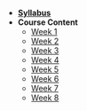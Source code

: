 - **[Syllabus](README.md)**
- **Course Content**
  - [Week 1](Lessons/Lesson1.md)
  - [Week 2](Lessons/Lesson2.md)
  - [Week 3](Lessons/Lesson3.md)
  - [Week 4](Lessons/Lesson4.md)
  - [Week 5](Lessons/Lesson5.md)
  - [Week 6](Lessons/Lesson6.md)
  - [Week 7](Lessons/Lesson7.md)
  - [Week 8](Lessons/Lesson8.md)
<!--   - [Lesson 9](Lessons/Lesson1.md)
  - [Lesson 10](Lessons/Lesson1.md)
  - [Lesson 11](Lessons/Lesson1.md)
  - [Lesson 12](Lessons/Lesson1.md)
  - Final Class (Presentations, Demos, etc)
  - Final Exam/Presentations -->
<!-- - **[Project](Assignments/Sample_Project.md)**
 -->
